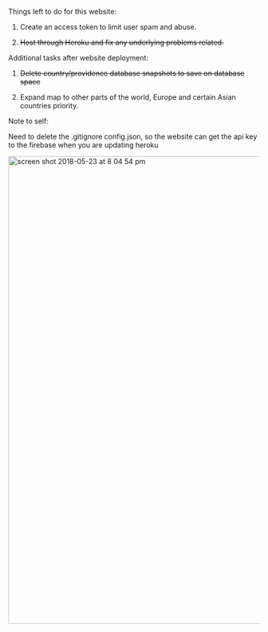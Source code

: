Things left to do for this website:


1. Create an access token to limit user spam and abuse.

2. ~~Host through Heroku and fix any underlying problems related.~~


Additional tasks after website deployment:


1. ~~Delete country/providence database snapshots to save on database space~~

2. Expand map to other parts of the world, Europe and certain Asian countries priority.


Note to self:

Need to delete the .gitignore config.json, so the website can get the api key to the firebase when you are updating heroku

<img width="939" alt="screen shot 2018-05-23 at 8 04 54 pm" src="https://user-images.githubusercontent.com/12276056/40457474-9b78b556-5ec4-11e8-96eb-32a8dbb4df8e.png">
